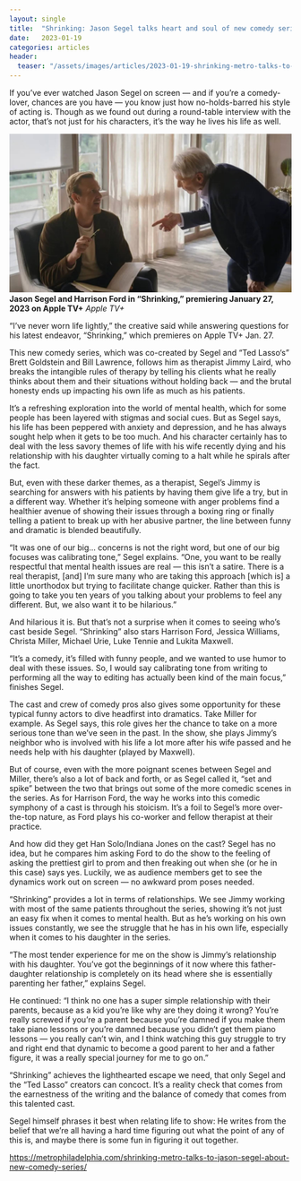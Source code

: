 ```yaml
---
layout: single
title:  "Shrinking: Jason Segel talks heart and soul of new comedy series"
date:   2023-01-19
categories: articles
header:
  teaser: "/assets/images/articles/2023-01-19-shrinking-metro-talks-to-jason-segel-about-new-comedy-series.jpg"
---
```


If you’ve ever watched Jason Segel on screen — and if you’re a comedy-lover, chances are you have — you know just how no-holds-barred his style of acting is. Though as we found out during a round-table interview with the actor, that’s not just for his characters, it’s the way he lives his life as well.

![Jason Segel in Shrinking](/assets/images/articles/2023-01-19-shrinking-metro-talks-to-jason-segel-about-new-comedy-series.jpg)
**Jason Segel and Harrison Ford in “Shrinking,” premiering January 27, 2023 on Apple TV+** _Apple TV+_

“I’ve never worn life lightly,” the creative said while answering questions for his latest endeavor, “Shrinking,” which premieres on Apple TV+ Jan. 27. 

This new comedy series, which was co-created by Segel and “Ted Lasso‘s” Brett Goldstein and Bill Lawrence, follows him as therapist Jimmy Laird, who breaks the intangible rules of therapy by telling his clients what he really thinks about them and their situations without holding back — and the brutal honesty ends up impacting his own life as much as his patients. 

It’s a refreshing exploration into the world of mental health, which for some people has been layered with stigmas and social cues. But as Segel says, his life has been peppered with anxiety and depression, and he has always sought help when it gets to be too much. And his character certainly has to deal with the less savory themes of life with his wife recently dying and his relationship with his daughter virtually coming to a halt while he spirals after the fact. 

But, even with these darker themes, as a therapist, Segel’s Jimmy is searching for answers with his patients by having them give life a try, but in a different way. Whether it’s helping someone with anger problems find a healthier avenue of showing their issues through a boxing ring or finally telling a patient to break up with her abusive partner, the line between funny and dramatic is blended beautifully. 

“It was one of our big… concerns is not the right word, but one of our big focuses was calibrating tone,” Segel explains. “One, you want to be really respectful that mental health issues are real — this isn’t a satire. There is a real therapist, [and] I’m sure many who are taking this approach [which is] a little unorthodox but trying to facilitate change quicker. Rather than this is going to take you ten years of you talking about your problems to feel any different. But, we also want it to be hilarious.”

And hilarious it is. But that’s not a surprise when it comes to seeing who’s cast beside Segel. “Shrinking” also stars Harrison Ford, Jessica Williams, Christa Miller, Michael Urie, Luke Tennie and Lukita Maxwell. 

“It’s a comedy, it’s filled with funny people, and we wanted to use humor to deal with these issues. So, I would say calibrating tone from writing to performing all the way to editing has actually been kind of the main focus,” finishes Segel. 

The cast and crew of comedy pros also gives some opportunity for these typical funny actors to dive headfirst into dramatics. Take Miller for example. As Segel says, this role gives her the chance to take on a more serious tone than we’ve seen in the past. In the show, she plays Jimmy’s neighbor who is involved with his life a lot more after his wife passed and he needs help with his daughter (played by Maxwell).

But of course, even with the more poignant scenes between Segel and Miller, there’s also a lot of back and forth, or as Segel called it, “set and spike” between the two that brings out some of the more comedic scenes in the series. As for Harrison Ford, the way he works into this comedic symphony of a cast is through his stoicism. It’s a foil to Segel’s more over-the-top nature, as Ford plays his co-worker and fellow therapist at their practice. 

And how did they get Han Solo/Indiana Jones on the cast? Segel has no idea, but he compares him asking Ford to do the show to the feeling of asking the prettiest girl to prom and then freaking out when she (or he in this case) says yes. Luckily, we as audience members get to see the dynamics work out on screen — no awkward prom poses needed. 

“Shrinking” provides a lot in terms of relationships. We see Jimmy working with most of the same patients throughout the series, showing it’s not just an easy fix when it comes to mental health. But as he’s working on his own issues constantly, we see the struggle that he has in his own life, especially when it comes to his daughter in the series. 

“The most tender experience for me on the show is Jimmy’s relationship with his daughter. You’ve got the beginnings of it now where this father-daughter relationship is completely on its head where she is essentially parenting her father,” explains Segel.

He continued: “I think no one has a super simple relationship with their parents, because as a kid you’re like why are they doing it wrong? You’re really screwed if you’re a parent because you’re damned if you make them take piano lessons or you’re damned because you didn’t get them piano lessons — you really can’t win, and I think watching this guy struggle to try and right end that dynamic to become a good parent to her and a father figure, it was a really special journey for me to go on.”

“Shrinking” achieves the lighthearted escape we need, that only Segel and the “Ted Lasso” creators can concoct. It’s a reality check that comes from the earnestness of the writing and the balance of comedy that comes from this talented cast.

Segel himself phrases it best when relating life to show: He writes from the belief that we’re all having a hard time figuring out what the point of any of this is, and maybe there is some fun in figuring it out together. 

https://metrophiladelphia.com/shrinking-metro-talks-to-jason-segel-about-new-comedy-series/

